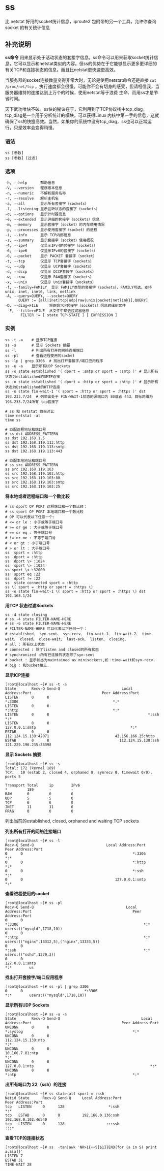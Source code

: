 #  ss

比 netstat 好用的socket统计信息，iproute2 包附带的另一个工具，允许你查询 socket 的有关统计信息

##  补充说明

**ss命令**
用来显示处于活动状态的套接字信息。ss命令可以用来获取socket统计信息，它可以显示和netstat类似的内容。但ss的优势在于它能够显示更多更详细的有关TCP和连接状态的信息，而且比netstat更快速更高效。

当服务器的socket连接数量变得非常大时，无论是使用netstat命令还是直接 ` cat /proc/net/tcp `
，执行速度都会很慢。可能你不会有切身的感受，但请相信我，当服务器维持的连接达到上万个的时候，使用netstat等于浪费 生命，而用ss才是节省时间。

天下武功唯快不破。ss快的秘诀在于，它利用到了TCP协议栈中tcp_diag。tcp_diag是一个用于分析统计的模块，可以获得Linux
内核中第一手的信息，这就确保了ss的快捷高效。当然，如果你的系统中没有tcp_diag，ss也可以正常运行，只是效率会变得稍慢。

###  语法

    
    
    ss [参数]
    ss [参数] [过滤]
    

###  选项

    
    
    -h, --help      帮助信息
    -V, --version   程序版本信息
    -n, --numeric   不解析服务名称
    -r, --resolve   解析主机名
    -a, --all       显示所有套接字（sockets）
    -l, --listening 显示监听状态的套接字（sockets）
    -o, --options   显示计时器信息
    -e, --extended  显示详细的套接字（sockets）信息
    -m, --memory    显示套接字（socket）的内存使用情况
    -p, --processes 显示使用套接字（socket）的进程
    -i, --info      显示 TCP内部信息
    -s, --summary   显示套接字（socket）使用概况
    -4, --ipv4      仅显示IPv4的套接字（sockets）
    -6, --ipv6      仅显示IPv6的套接字（sockets）
    -0, --packet    显示 PACKET 套接字（socket）
    -t, --tcp       仅显示 TCP套接字（sockets）
    -u, --udp       仅显示 UCP套接字（sockets）
    -d, --dccp      仅显示 DCCP套接字（sockets）
    -w, --raw       仅显示 RAW套接字（sockets）
    -x, --unix      仅显示 Unix套接字（sockets）
    -f, --family=FAMILY  显示 FAMILY类型的套接字（sockets），FAMILY可选，支持  unix, inet, inet6, link, netlink
    -A, --query=QUERY, --socket=QUERY
          QUERY := {all|inet|tcp|udp|raw|unix|packet|netlink}[,QUERY]
    -D, --diag=FILE     将原始TCP套接字（sockets）信息转储到文件
     -F, --filter=FILE  从文件中都去过滤器信息
           FILTER := [ state TCP-STATE ] [ EXPRESSION ]
    

###  实例

    
    
    ss -t -a    # 显示TCP连接
    ss -s       # 显示 Sockets 摘要
    ss -l       # 列出所有打开的网络连接端口
    ss -pl      # 查看进程使用的socket
    ss -lp | grep 3306  # 找出打开套接字/端口应用程序
    ss -u -a    显示所有UDP Sockets
    ss -o state established '( dport = :smtp or sport = :smtp )' # 显示所有状态为established的SMTP连接
    ss -o state established '( dport = :http or sport = :http )' # 显示所有状态为Established的HTTP连接
    ss -o state fin-wait-1 '( sport = :http or sport = :https )' dst 193.233.7/24  # 列举出处于 FIN-WAIT-1状态的源端口为 80或者 443，目标网络为 193.233.7/24所有 tcp套接字
    
    # ss 和 netstat 效率对比
    time netstat -at
    time ss
    
    # 匹配远程地址和端口号
    # ss dst ADDRESS_PATTERN
    ss dst 192.168.1.5
    ss dst 192.168.119.113:http
    ss dst 192.168.119.113:smtp
    ss dst 192.168.119.113:443
    
    # 匹配本地地址和端口号
    # ss src ADDRESS_PATTERN
    ss src 192.168.119.103
    ss src 192.168.119.103:http
    ss src 192.168.119.103:80
    ss src 192.168.119.103:smtp
    ss src 192.168.119.103:25
    

**将本地或者远程端口和一个数比较**

    
    
    # ss dport OP PORT 远程端口和一个数比较；
    # ss sport OP PORT 本地端口和一个数比较
    # OP 可以代表以下任意一个:
    # <= or le : 小于或等于端口号
    # >= or ge : 大于或等于端口号
    # == or eq : 等于端口号
    # != or ne : 不等于端口号
    # < or gt : 小于端口号
    # > or lt : 大于端口号
    ss  sport = :http
    ss  dport = :http
    ss  dport \> :1024
    ss  sport \> :1024
    ss sport \< :32000
    ss  sport eq :22
    ss  dport != :22
    ss  state connected sport = :http
    ss \( sport = :http or sport = :https \)
    ss -o state fin-wait-1 \( sport = :http or sport = :https \) dst 192.168.1/24
    

**用TCP 状态过滤Sockets**

    
    
    ss -4 state closing
    # ss -4 state FILTER-NAME-HERE
    # ss -6 state FILTER-NAME-HERE
    # FILTER-NAME-HERE 可以代表以下任何一个：
    # established、 syn-sent、 syn-recv、 fin-wait-1、 fin-wait-2、 time-wait、 closed、 close-wait、 last-ack、 listen、 closing、
    # all : 所有以上状态
    # connected : 除了listen and closed的所有状态
    # synchronized :所有已连接的状态除了syn-sent
    # bucket : 显示状态为maintained as minisockets,如：time-wait和syn-recv.
    # big : 和bucket相反.
    

**显示ICP连接**

    
    
    [root@localhost ~]# ss -t -a
    State       Recv-Q Send-Q                            Local Address:Port                                Peer Address:Port
    LISTEN      0      0                                             *:3306                                           *:*
    LISTEN      0      0                                             *:http                                           *:*
    LISTEN      0      0                                             *:ssh                                            *:*
    LISTEN      0      0                                     127.0.0.1:smtp                                           *:*
    ESTAB       0      0                                112.124.15.130:42071                              42.156.166.25:http
    ESTAB       0      0                                112.124.15.130:ssh                              121.229.196.235:33398
    

**显示 Sockets 摘要**

    
    
    [root@localhost ~]# ss -s
    Total: 172 (kernel 189)
    TCP:   10 (estab 2, closed 4, orphaned 0, synrecv 0, timewait 0/0), ports 5
    
    Transport Total     ip        IPv6
    *         189       -         -
    RAW       0         0         0
    UDP       5         5         0
    TCP       6         6         0
    INET      11        11        0
    FRAG      0         0         0
    

列出当前的established, closed, orphaned and waiting TCP sockets

**列出所有打开的网络连接端口**

    
    
    [root@localhost ~]# ss -l
    Recv-Q Send-Q                                 Local Address:Port                                     Peer Address:Port
    0      0                                                  *:3306                                                *:*
    0      0                                                  *:http                                                *:*
    0      0                                                  *:ssh                                                 *:*
    0      0                                          127.0.0.1:smtp                                                *:*
    

**查看进程使用的socket**

    
    
    [root@localhost ~]# ss -pl
    Recv-Q Send-Q                                          Local Address:Port                                              Peer Address:Port
    0      0                                                           *:3306                                                         *:*        users:(("mysqld",1718,10))
    0      0                                                           *:http                                                         *:*        users:(("nginx",13312,5),("nginx",13333,5))
    0      0                                                           *:ssh                                                          *:*        users:(("sshd",1379,3))
    0      0                                                   127.0.0.1:smtp                                                         *:*        us
    

**找出打开套接字/端口应用程序**

    
    
    [root@localhost ~]# ss -pl | grep 3306
    0      0                            *:3306                          *:*        users:(("mysqld",1718,10))
    

**显示所有UDP Sockets**

    
    
    [root@localhost ~]# ss -u -a
    State       Recv-Q Send-Q                                     Local Address:Port                                         Peer Address:Port
    UNCONN      0      0                                                      *:syslog                                                  *:*
    UNCONN      0      0                                         112.124.15.130:ntp                                                     *:*
    UNCONN      0      0                                            10.160.7.81:ntp                                                     *:*
    UNCONN      0      0                                              127.0.0.1:ntp                                                     *:*
    UNCONN      0      0                                                      *:ntp                                                     *:*
    

**出所有端口为 22（ssh）的连接**

    
    
    [root@localhost ~]# ss state all sport = :ssh
    Netid State      Recv-Q Send-Q     Local Address:Port                      Peer Address:Port
    tcp   LISTEN     0      128                    *:ssh                                  *:*
    tcp   ESTAB      0      0          192.168.0.136:ssh                      192.168.0.102:46540
    tcp   LISTEN     0      128                   :::ssh                                 :::*
    

**查看TCP的连接状态**

    
    
    [root@localhost ~]# ss  -tan|awk 'NR>1{++S[$1]}END{for (a in S) print a,S[a]}'
    LISTEN 7
    ESTAB 31
    TIME-WAIT 28
    

